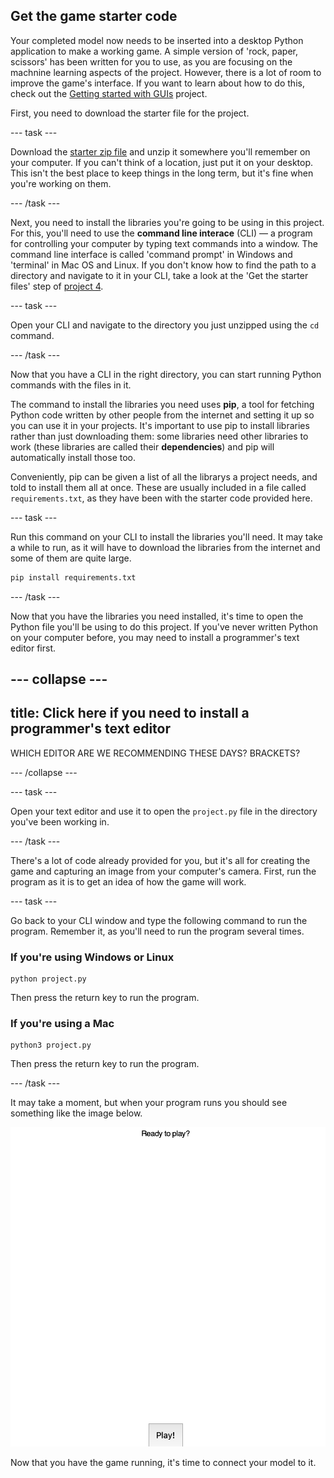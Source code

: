 ## Get the game starter code

Your completed model now needs to be inserted into a desktop Python application to make a working game. A simple version of 'rock, paper, scissors' has been written for you to use, as you are focusing on the machnine learning aspects of the project. However, there is a lot of room to improve the game's interface. If you want to learn about how to do this, check out the [Getting started with GUIs](https://projects.raspberrypi.org/en/projects/getting-started-with-guis) project.

First, you need to download the starter file for the project.

--- task ---

Download the [starter zip file](http://rpf.io/trained-vision-app-go) and unzip it somewhere you'll remember on your computer. If you can't think of a location, just put it on your desktop. This isn't the best place to keep things in the long term, but it's fine when you're working on them.

--- /task ---

Next, you need to install the libraries you're going to be using in this project. For this, you'll need to use the **command line interace** (CLI) — a program for controlling your computer by typing text commands into a window. The command line interface is called 'command prompt' in Windows and 'terminal' in Mac OS and Linux. If you don't know how to find the path to a directory and navigate to it in your CLI, take a look at the 'Get the starter files' step of [project 4](#).

--- task ---

Open your CLI and navigate to the directory you just unzipped using the `cd` command.

--- /task ---

Now that you have a CLI in the right directory, you can start running Python commands with the files in it. 

The command to install the libraries you need uses **pip**, a tool for fetching Python code written by other people from the internet and setting it up so you can use it in your projects. It's important to use pip to install libraries rather than just downloading them: some libraries need other libraries to work (these libraries are called their **dependencies**) and pip will automatically install those too.

Conveniently, pip can be given a list of all the librarys a project needs, and told to install them all at once. These are usually included in a file called `requirements.txt`, as they have been with the starter code provided here.

--- task ---

Run this command on your CLI to install the libraries you'll need. It may take a while to run, as it will have to download the libraries from the internet and some of them are quite large.

```bash
pip install requirements.txt 
```

--- /task ---

Now that you have the libraries you need installed, it's time to open the Python file you'll be using to do this project. If you've never written Python on your computer before, you may need to install a programmer's text editor first.

--- collapse ---
---
title: Click here if you need to install a programmer's text editor
---

WHICH EDITOR ARE WE RECOMMENDING THESE DAYS? BRACKETS?

--- /collapse ---

--- task ---

Open your text editor and use it to open the `project.py` file in the directory you've been working in.

--- /task ---

There's a lot of code already provided for you, but it's all for creating the game and capturing an image from your computer's camera. First, run the program as it is to get an idea of how the game will work.

--- task ---

Go back to your CLI window and type the following command to run the program. Remember it, as you'll need to run the program several times.

### If you're using Windows or Linux

```
python project.py
```

Then press the return key to run the program.

### If you're using a Mac
```
python3 project.py
```

Then press the return key to run the program.

--- /task ---

It may take a moment, but when your program runs you should see something like the image below.

![](images/app_start.png)

Now that you have the game running, it's time to connect your model to it.